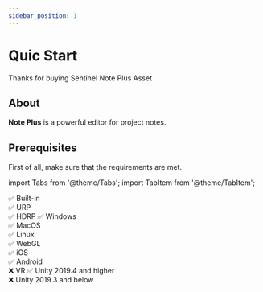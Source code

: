 ```yaml
---
sidebar_position: 1
---
```


# Quic Start

Thanks for buying Sentinel Note Plus Asset

## About

**Note Plus** is a powerful editor for project notes.

## Prerequisites

First of all, make sure that the requirements are met.

import Tabs from '@theme/Tabs';
import TabItem from '@theme/TabItem';

<Tabs className="unique-tabs">
  <TabItem value="Render pipeline compatibility"> 
    ✅ Built-in <br /> 
    ✅ URP <br />  
    ✅ HDRP
  </TabItem>
  <TabItem value="Platform">
    ✅ Windows <br /> 
    ✅ MacOS <br /> 
    ✅ Linux <br /> 
    ✅ WebGL <br /> 
    ✅ iOS <br /> 
    ✅ Android <br /> 
    ❌ VR
  </TabItem>
  <TabItem value="Unity Version">
    ✅ Unity 2019.4 and higher <br /> 
    ❌ Unity 2019.3 and below
  </TabItem>
</Tabs>